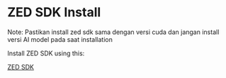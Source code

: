 # ZED SDK Install 

Note:
Pastikan install zed sdk sama dengan versi cuda dan jangan install versi AI model pada saat installation

Install ZED SDK using this:

[ZED SDK](https://www.stereolabs.com/docs/installation/linux)
